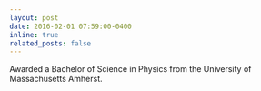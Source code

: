 ```yaml
---
layout: post
date: 2016-02-01 07:59:00-0400
inline: true
related_posts: false
---
```


Awarded a Bachelor of Science in Physics from the University of Massachusetts Amherst.
